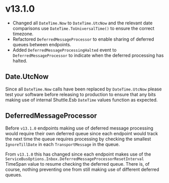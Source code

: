 # v13.1.0

- Changed all `DateTime.Now` to `DateTime.UtcNow` and the relevant date comparisons use `DateTime.ToUniversalTime()` to ensure the correct timezone.
- Refactored `DeferredMessageProcessor` to enable sharing of deferred queues between endpoints.
- Added `DeferredMessageProcessingHalted` event to `DeferredMessageProcessor` to indicate when the deferred processing has halted.

## Date.UtcNow

Since all `DateTime.Now` calls have been replaced by `DateTime.UtcNow` please test your software before releasing to production to ensure that any bits making use of internal Shuttle.Esb `DateTime` values function as expected.

## DeferredMessageProcessor

Before `v13.1.0` endpoints making use of deferred message processing would require their own deferred queue since each endpoint would track the next time the queue requires processing by checking the smallest `IgnoreTillDate` in each `TransportMessage` in the queue.

From `v13.1.0` this has changed since each endpoint makes use of the `ServiceBusOptions.Inbox.DeferredMessageProcessorResetInterval` TimeSpan value to resume checking the deferred queue.  There is, of course, nothing preventing one from still making use of different deferred queues.